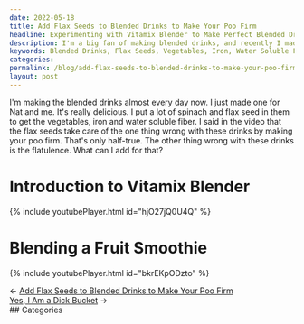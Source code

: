 ```yaml
---
date: 2022-05-18
title: Add Flax Seeds to Blended Drinks to Make Your Poo Firm
headline: Experimenting with Vitamix Blender to Make Perfect Blended Drinks with Health Benefits and No Side Effects!
description: I'm a big fan of making blended drinks, and recently I made one for me and my friend Nat with spinach and flax seeds for the vegetables, iron and water soluble fiber. I'm still looking for a way to reduce the flatulence that comes with these drinks, and I've been experimenting with the Vitamix blender to make different kinds. Join me on my journey to make the perfect blended drink with all the health benefits and none of the side effects.
keywords: Blended Drinks, Flax Seeds, Vegetables, Iron, Water Soluble Fiber, Flatulence, Vitamix Blender, Perfect Blended Drink, Health Benefits, Side Effects
categories: 
permalink: /blog/add-flax-seeds-to-blended-drinks-to-make-your-poo-firm/
layout: post
---
```



I'm making the blended drinks almost every day now. I just made one for Nat and
me. It's really delicious. I put a lot of spinach and flax seed in them to get
the vegetables, iron and water soluble fiber. I said in the video that the flax
seeds take care of the one thing wrong with these drinks by making your poo
firm. That's only half-true. The other thing wrong with these drinks is the
flatulence. What can I add for that?

# Introduction to Vitamix Blender

{% include youtubePlayer.html id="hjO27jQ0U4Q" %}

# Blending a Fruit Smoothie

{% include youtubePlayer.html id="bkrEKpODzto" %}


<div class="post-nav"><div class="post-nav-prev"><span class="arrow">&larr;&nbsp;</span><a href="add-flax-seeds-to-blended-drinks-to-make-your-poo-firm">Add Flax Seeds to Blended Drinks to Make Your Poo Firm</a></div><div class="post-nav-next"><a href="yes-i-am-a-dick-bucket">Yes, I Am a Dick Bucket</a><span class="arrow">&nbsp;&rarr;</span></div></div>
## Categories

<ul></ul>
